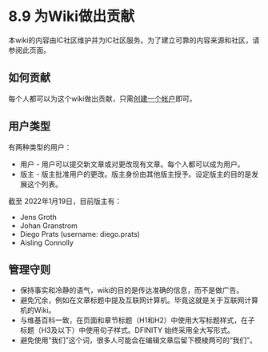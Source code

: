 # 8.9 为Wiki做出贡献
本wiki的内容由IC社区维护并为IC社区服务。为了建立可靠的内容来源和社区，请参阅此页面。
## 如何贡献
每个人都可以为这个wiki做出贡献，只需[创建一个帐户](https://wiki.internetcomputer.org/wiki/Special:CreateAccount)即可。
## 用户类型
有两种类型的用户：
* 用户 - 用户可以提交新文章或对更改现有文章。每个人都可以成为用户。
* 版主 - 版主批准用户的更改。版主身份由其他版主授予。设定版主的目的是发展这个列表。

截至 2022年1月19日，目前版主有：  
* Jens Groth
* Johan Granstrom
* Diego Prats (username: diego.prats)
* Aisling Connolly

## 管理守则
* 保持事实和冷静的语气，wiki的目的是传达准确的信息，而不是做广告。
* 避免冗余，例如在文章标题中提及互联网计算机。毕竟这就是关于互联网计算机的Wiki。
* 与维基百科一致，在页面和章节标题（H1和H2）中使用大写标题样式，在子标题（H3及以下）中使用句子样式。DFINITY 始终采用全大写形式。
* 避免使用“我们”这个词，很多人可能会在编辑文章后留下模棱两可的“我们”。
